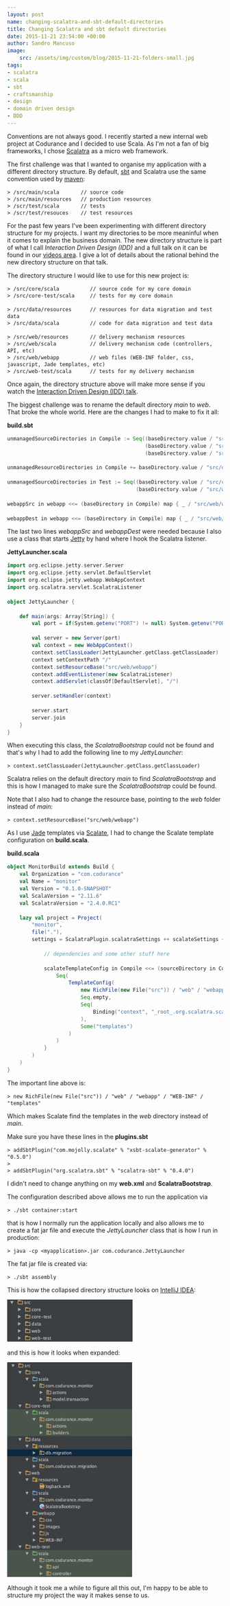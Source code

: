 ```yaml
---
layout: post
name: changing-scalatra-and-sbt-default-directories
title: Changing Scalatra and sbt default directories 
date: 2015-11-21 23:54:00 +00:00
author: Sandro Mancuso
image:
    src: /assets/img/custom/blog/2015-11-21-folders-small.jpg
tags:
- scalatra
- scala
- sbt
- craftsmanship
- design
- domain driven design
- DDD
---
```


Conventions are not always good. I recently started a new internal web project
at Codurance and I decided to use Scala. As I'm not a fan of big
frameworks, I chose [Scalatra](http://www.scalatra.org/) as a micro web framework. 

The first challenge was that I wanted to organise my application with a
different directory structure. By default, [sbt](http://www.scala-sbt.org/) and Scalatra use the same convention used by [maven](https://maven.apache.org/):

	> /src/main/scala       // source code
	> /src/main/resources   // production resources
	> /scr/test/scala       // tests
	> /scr/test/resouces    // test resources

For the past few years I've been experimenting with different directory structure for my projects. I want my directories to be more meaninful when it comes to explain the business domain. The new directory structure is part of what I call _Interaction Driven Design (IDD)_ and a full talk on it can be found in our [videos area](http://codurance.com/videos/). I give a lot of details about the rational behind the new directory structure on that talk. 

The directory structure I would like to use for this new project is:

	> /src/core/scala          // source code for my core domain
	> /src/core-test/scala     // tests for my core domain

	> /src/data/resources      // resources for data migration and test data
	> /src/data/scala          // code for data migration and test data

	> /src/web/resources       // delivery mechanism resources
	> /src/web/scala           // delivery mechanism code (controllers, API, etc)
	> /src/web/webapp          // web files (WEB-INF folder, css, javascript, Jade templates, etc)
	> /src/web-test/scala      // tests for my delivery mechanism

Once again, the directory structure above will make more sense if you watch the [Interaction Driven Design (IDD) talk](http://codurance.com/videos/).

The biggest challenge was to rename the default directory _main_ to _web_. That broke the whole world. Here are the changes I had to make to fix it all: 

**build.sbt**

```scala
unmanagedSourceDirectories in Compile := Seq((baseDirectory.value / "src/core/scala"),
											 (baseDirectory.value / "src/data/scala"),
											 (baseDirectory.value / "src/web/scala"))

unmanagedResourceDirectories in Compile += baseDirectory.value / "src/data/resources"

unmanagedSourceDirectories in Test := Seq((baseDirectory.value / "src/core-test/scala"),
										  (baseDirectory.value / "src/web-test/scala"))

webappSrc in webapp <<= (baseDirectory in Compile) map { _ / "src/web/webapp" }

webappDest in webapp <<= (baseDirectory in Compile) map { _ / "src/web/webapp" }
```

The last two lines _webappSrc_ and _webappDest_ were needed because I also use a class that starts [Jetty](http://www.eclipse.org/jetty/) by hand where I hook the Scalatra listener. 

**JettyLauncher.scala**

```scala
import org.eclipse.jetty.server.Server
import org.eclipse.jetty.servlet.DefaultServlet
import org.eclipse.jetty.webapp.WebAppContext
import org.scalatra.servlet.ScalatraListener

object JettyLauncher {

	def main(args: Array[String]) {
		val port = if(System.getenv("PORT") != null) System.getenv("PORT").toInt else 8089

		val server = new Server(port)
		val context = new WebAppContext()
		context.setClassLoader(JettyLauncher.getClass.getClassLoader)
		context setContextPath "/"
		context.setResourceBase("src/web/webapp")
		context.addEventListener(new ScalatraListener)
		context.addServlet(classOf[DefaultServlet], "/")

		server.setHandler(context)

		server.start
		server.join
	}
}
```  

When executing this class, the _ScalatraBootstrap_ could not be found and that's why I had to add the following line to my _JettyLauncher_:

	> context.setClassLoader(JettyLauncher.getClass.getClassLoader)

Scalatra relies on the default directory _main_ to find _ScalatraBootstrap_ and this is how I managed to make sure the _ScalatraBootstrap_ could be found.

Note that I also had to change the resource base, pointing to the _web_ folder instead of _main_:

	> context.setResourceBase("src/web/webapp")

As I use [Jade](http://scalate.github.io/scalate/documentation/jade.html) templates via [Scalate](http://scalate.github.io/scalate/), I had to change the Scalate template configuration on **build.scala**.

**build.scala**

```scala
object MonitorBuild extends Build {
	val Organization = "com.codurance"
	val Name = "monitor"
	val Version = "0.1.0-SNAPSHOT"
	val ScalaVersion = "2.11.6"
	val ScalatraVersion = "2.4.0.RC1"

	lazy val project = Project(
		"monitor",
		file("."),
		settings = ScalatraPlugin.scalatraSettings ++ scalateSettings ++ Seq(

			// dependencies and some other stuff here

			scalateTemplateConfig in Compile <<= (sourceDirectory in Compile) { base =>
				Seq(
					TemplateConfig(
						new RichFile(new File("src")) / "web" / "webapp" / "WEB-INF" / "templates",
						Seq.empty, 
						Seq(
							Binding("context", "_root_.org.scalatra.scalate.ScalatraRenderContext", importMembers = true, isImplicit = true)
						), 
						Some("templates")
					)
				)
			}
		)
	)
}
```

The important line above is:

	> new RichFile(new File("src")) / "web" / "webapp" / "WEB-INF" / "templates"

Which makes Scalate find the templates in the _web_ directory instead of _main_.

Make sure you have these lines in the **plugins.sbt**

	> addSbtPlugin("com.mojolly.scalate" % "xsbt-scalate-generator" % "0.5.0")
	>
	> addSbtPlugin("org.scalatra.sbt" % "scalatra-sbt" % "0.4.0")

I didn't need to change anything on my **web.xml** and **ScalatraBootstrap**.

The configuration described above allows me to run the application via 

	> ./sbt container:start

that is how I normally run the application locally and also allows me to create a fat jar file and execute the _JettyLauncher_ class that is how I run in production:

	> java -cp <myapplication>.jar com.codurance.JettyLauncher

The fat jar file is created via:

	> ./sbt assembly	

This is how the collapsed directory structure looks on [IntelliJ IDEA](https://www.jetbrains.com/idea/):

<img src="/assets/img/custom/blog/2015-11-21-folder-structure-collapsed.jpg" style="max-height: 98px"/>

and this is how it looks when expanded:

<img src="/assets/img/custom/blog/2015-11-21-folder-structure-expanded.jpg" style="max-height: 500px;"/>

Although it took me a while to figure all this out, I'm happy to be able to structure my project the way it makes sense to us.
